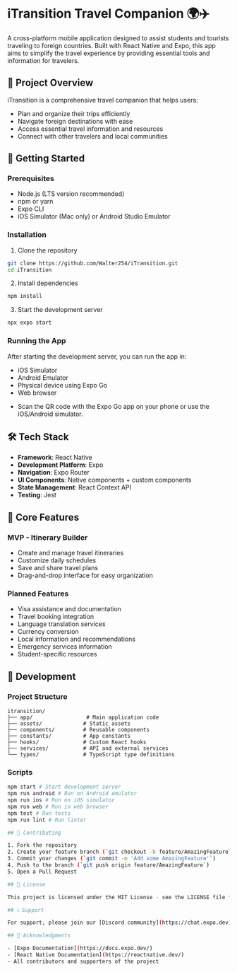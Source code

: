 # iTransition Travel Companion 🌍✈️

A cross-platform mobile application designed to assist students and tourists traveling to foreign countries. Built with React Native and Expo, this app aims to simplify the travel experience by providing essential tools and information for travelers.

## 🎯 Project Overview

iTransition is a comprehensive travel companion that helps users:
- Plan and organize their trips efficiently
- Navigate foreign destinations with ease
- Access essential travel information and resources
- Connect with other travelers and local communities

## 🚀 Getting Started

### Prerequisites

- Node.js (LTS version recommended)
- npm or yarn
- Expo CLI
- iOS Simulator (Mac only) or Android Studio Emulator

### Installation

1. Clone the repository

```bash
git clone https://github.com/Walter254/iTransition.git
cd iTransition
```

2. Install dependencies

```bash
npm install
```

3. Start the development server

```bash
npx expo start
```

### Running the App

After starting the development server, you can run the app in:
- iOS Simulator
- Android Emulator
- Physical device using Expo Go
- Web browser

* Scan the QR code with the Expo Go app on your phone or use the iOS/Android simulator.

## 🛠 Tech Stack

- **Framework**: React Native
- **Development Platform**: Expo
- **Navigation**: Expo Router
- **UI Components**: Native components + custom components
- **State Management**: React Context API
- **Testing**: Jest

## 📱 Core Features

### MVP - Itinerary Builder
- Create and manage travel itineraries
- Customize daily schedules
- Save and share travel plans
- Drag-and-drop interface for easy organization

### Planned Features
- Visa assistance and documentation
- Travel booking integration
- Language translation services
- Currency conversion
- Local information and recommendations
- Emergency services information
- Student-specific resources

## 🔧 Development

### Project Structure


```
itransition/
├── app/                 # Main application code
├── assets/             # Static assets
├── components/         # Reusable components
├── constants/          # App constants
├── hooks/              # Custom React hooks
├── services/           # API and external services
└── types/              # TypeScript type definitions
```

### Scripts

``` bash
npm start # Start development server
npm run android # Run on Android emulator
npm run ios # Run on iOS simulator
npm run web # Run in web browser
npm test # Run tests
npm run lint # Run linter

## 🤝 Contributing

1. Fork the repository
2. Create your feature branch (`git checkout -b feature/AmazingFeature`)
3. Commit your changes (`git commit -m 'Add some AmazingFeature'`)
4. Push to the branch (`git push origin feature/AmazingFeature`)
5. Open a Pull Request

## 📄 License

This project is licensed under the MIT License - see the LICENSE file for details.

## 📞 Support

For support, please join our [Discord community](https://chat.expo.dev) or open an issue in the repository.

## 🙏 Acknowledgments

- [Expo Documentation](https://docs.expo.dev/)
- [React Native Documentation](https://reactnative.dev/)
- All contributors and supporters of the project